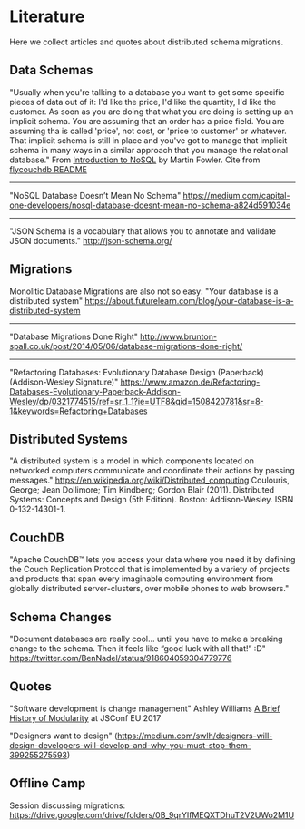 # Literature
Here we collect articles and quotes about distributed schema migrations.


## Data Schemas

"Usually when you're talking to a database you want to get some specific pieces of data out of it: I'd like the price, I'd like the quantity, I'd like the customer. As soon as you are doing that what you are doing is setting up an implicit schema. You are assuming that an order has a price field. You are assuming tha is called 'price', not cost, or 'price to customer' or whatever. That implicit schema is still in place and you've got to manage that implicit schema in many ways in a similar approach that you manage the relational database."
From [Introduction to NoSQL](https://www.youtube.com/watch?v=qI_g07C_Q5I#t=11m30) by Martin Fowler.
Cite from [flycouchdb README](https://github.com/haduart/flycouchdb)

---

"NoSQL Database Doesn’t Mean No Schema"
https://medium.com/capital-one-developers/nosql-database-doesnt-mean-no-schema-a824d591034e

---

"JSON Schema is a vocabulary that allows you to annotate and validate JSON documents."
http://json-schema.org/


## Migrations

Monolitic Database Migrations are also not so easy:
"Your database is a distributed system"
https://about.futurelearn.com/blog/your-database-is-a-distributed-system

--- 

"Database Migrations Done Right"
http://www.brunton-spall.co.uk/post/2014/05/06/database-migrations-done-right/

--- 

"Refactoring Databases: Evolutionary Database Design (Paperback) (Addison-Wesley Signature)"
https://www.amazon.de/Refactoring-Databases-Evolutionary-Paperback-Addison-Wesley/dp/0321774515/ref=sr_1_1?ie=UTF8&qid=1508420781&sr=8-1&keywords=Refactoring+Databases


## Distributed Systems

"A distributed system is a model in which components located on networked computers communicate and coordinate their actions by passing messages."
https://en.wikipedia.org/wiki/Distributed_computing
 Coulouris, George; Jean Dollimore; Tim Kindberg; Gordon Blair (2011). Distributed Systems: Concepts and Design (5th Edition). Boston: Addison-Wesley. ISBN 0-132-14301-1.


## CouchDB
"Apache CouchDB™ lets you access your data where you need it by defining the Couch Replication Protocol that is implemented by a variety of projects and products that span every imaginable computing environment from globally distributed server-clusters, over mobile phones to web browsers."


## Schema Changes
"Document databases are really cool… until you have to make a breaking change to the schema. Then it feels like “good luck with all that!” :D"
https://twitter.com/BenNadel/status/918604059304779776

## Quotes
"Software development is change management"
Ashley Williams [A Brief History of Modularity](https://medium.com/r/?url=https%3A%2F%2Fwww.youtube.com%2Fwatch%3Fv%3DvypCsVm5z28%26t%3D1s) at JSConf EU 2017

"Designers want to design" (https://medium.com/swlh/designers-will-design-developers-will-develop-and-why-you-must-stop-them-399255275593)


## Offline Camp

Session discussing migrations: https://drive.google.com/drive/folders/0B_9qrYlfMEQXTDhuT2V2UWo2M1U

